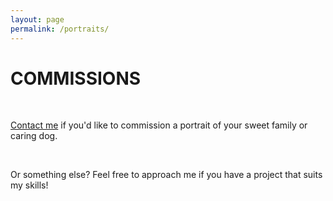 ```yaml
---
layout: page
permalink: /portraits/
---
```

<h1 class="page-heading">COMMISSIONS</h1>
<br>

<p><a href="mailto:{{ site.email }}">Contact me</a> if you'd like to commission a portrait of your sweet family or caring dog.</p>

<br>
<p>Or something else? Feel free to approach me if you have a project that suits my skills!</p>